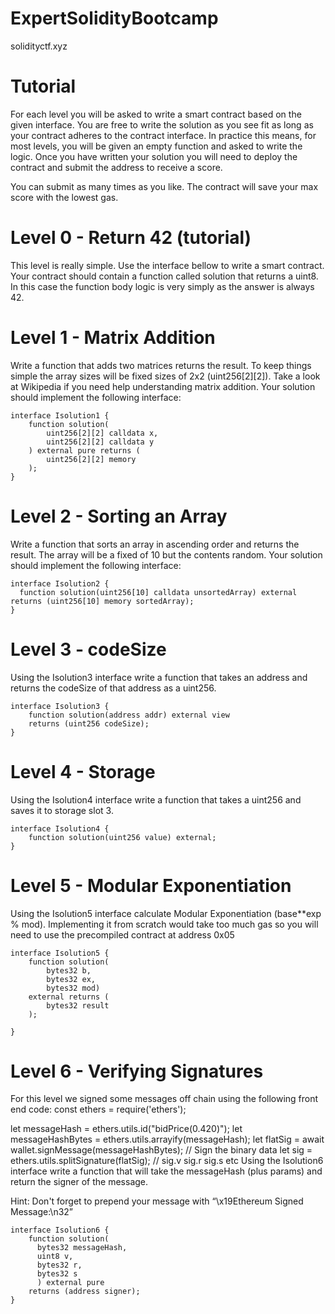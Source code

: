 # ExpertSolidityBootcamp

solidityctf.xyz

# Tutorial
For each level you will be asked to write a smart contract based on the given interface. You are free to write the solution as you see fit as long as your contract adheres to the contract interface. In practice this means, for most levels, you will be given an empty function and asked to write the logic. Once you have written your solution you will need to deploy the contract and submit the address to receive a score.

You can submit as many times as you like. The contract will save your max score with the lowest gas.

# Level 0 - Return 42 (tutorial)
This level is really simple. Use the interface bellow to write a smart contract. Your contract should contain a function called solution that returns a uint8. In this case the function body logic is very simply as the answer is always 42.

# Level 1 - Matrix Addition
Write a function that adds two matrices returns the result. To keep things simple the array sizes will be fixed sizes of 2x2 (uint256[2][2]). Take a look at Wikipedia if you need help understanding matrix addition. Your solution should implement the following interface:

```
interface Isolution1 {
    function solution(
        uint256[2][2] calldata x, 
        uint256[2][2] calldata y
    ) external pure returns (
        uint256[2][2] memory
    );
}
```

# Level 2 - Sorting an Array
Write a function that sorts an array in ascending order and returns the result. The array will be a fixed of 10 but the contents random. Your solution should implement the following interface:

```
interface Isolution2 {
  function solution(uint256[10] calldata unsortedArray) external returns (uint256[10] memory sortedArray);
}
```

# Level 3 - codeSize
Using the Isolution3 interface write a function that takes an address and returns the codeSize of that address as a uint256.

```
interface Isolution3 {
    function solution(address addr) external view 
    returns (uint256 codeSize);
}
```

# Level 4 - Storage
Using the Isolution4 interface write a function that takes a uint256 and saves it to storage slot 3.

```
interface Isolution4 {
    function solution(uint256 value) external;
}
```

# Level 5 - Modular Exponentiation
Using the Isolution5 interface calculate Modular Exponentiation (base**exp % mod). Implementing it from scratch would take too much gas so you will need to use the precompiled contract at address 0x05

```
interface Isolution5 {
    function solution(
        bytes32 b,
        bytes32 ex, 
        bytes32 mod) 
    external returns (
        bytes32 result
    );

}
```

# Level 6 - Verifying Signatures
For this level we signed some messages off chain using the following front end code:
const ethers = require('ethers');

let messageHash = ethers.utils.id("bidPrice(0.420)");
let messageHashBytes = ethers.utils.arrayify(messageHash);
let flatSig = await wallet.signMessage(messageHashBytes); // Sign the binary data
let sig = ethers.utils.splitSignature(flatSig);  // sig.v sig.r sig.s etc
Using the Isolution6 interface write a function that will take the messageHash (plus params) and return the signer of the message.

Hint: Don't forget to prepend your message with “\x19Ethereum Signed Message:\n32”

```
interface Isolution6 {
    function solution(
      bytes32 messageHash, 
      uint8 v, 
      bytes32 r, 
      bytes32 s
      ) external pure 
    returns (address signer);
}
```

